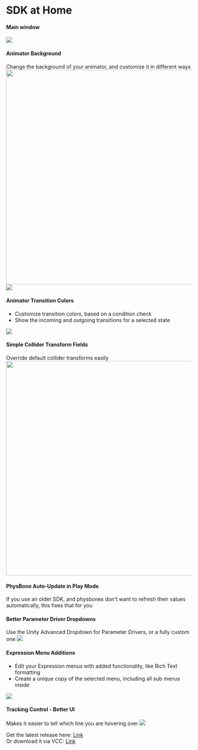 # SDK at Home

#### Main window
<img src="https://raw.githubusercontent.com/fkrisi11/SDKatHome/refs/heads/main/Media/SDKatHome.png" />

#### Animator Background
Change the background of your animator, and customize it in different ways
<img width="580" src="https://raw.githubusercontent.com/fkrisi11/SDKatHome/refs/heads/main/Media/AnimatorBackground.png" />
<img src="https://raw.githubusercontent.com/fkrisi11/SDKatHome/refs/heads/main/Media/AnimatorBackgroundSettings.png" />

#### Animator Transition Colors
- Customize transition colors, based on a condition check
- Show the incoming and outgoing transitions for a selected state
<img src="https://raw.githubusercontent.com/fkrisi11/SDKatHome/refs/heads/main/Media/Animator%20Transition%20Colors.gif" />

#### Simple Collider Transform Fields
Override default collider transforms easily<br>
<img width="580" src="https://raw.githubusercontent.com/fkrisi11/SDKatHome/refs/heads/main/Media/SimpleColliderTransformFields.png" />

#### PhysBone Auto-Update in Play Mode
If you use an older SDK, and physbones don't want to refresh their values automatically, this fixes that for you

#### Better Parameter Driver Dropdowns
Use the Unity Advanced Dropdown for Parameter Drivers, or a fully custom one
<img src="https://raw.githubusercontent.com/fkrisi11/SDKatHome/refs/heads/main/Media/BetterParameterDriverDropdown.gif" />

#### Expression Menu Additions
- Edit your Expression menus with added functionality, like Rich Text formatting
- Create a unique copy of the selected menu, including all sub menus inside
<img src="https://raw.githubusercontent.com/fkrisi11/SDKatHome/refs/heads/main/Media/ExpressionMenuAdditions.png" />

#### Tracking Control - Better UI
Makes it easier to tell which line you are hovering over
<img src="https://raw.githubusercontent.com/fkrisi11/SDKatHome/refs/heads/main/Media/TrackingControl-BetterUI.png" />

Get the latest release here: [Link](https://github.com/fkrisi11/SDKatHome/releases/latest)
<br>
Or download it via VCC: [Link](https://fkrisi11.github.io/VPM-Package-Listing/)
